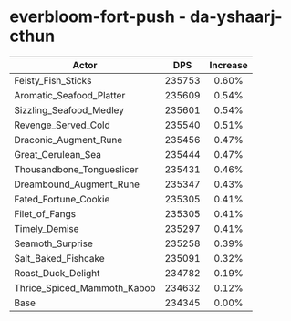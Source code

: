 # everbloom-fort-push - da-yshaarj-cthun
| Actor | DPS | Increase |
|---|:---:|:---:|
|Feisty_Fish_Sticks|235753|0.60%|
|Aromatic_Seafood_Platter|235609|0.54%|
|Sizzling_Seafood_Medley|235601|0.54%|
|Revenge_Served_Cold|235540|0.51%|
|Draconic_Augment_Rune|235456|0.47%|
|Great_Cerulean_Sea|235444|0.47%|
|Thousandbone_Tongueslicer|235431|0.46%|
|Dreambound_Augment_Rune|235347|0.43%|
|Fated_Fortune_Cookie|235305|0.41%|
|Filet_of_Fangs|235305|0.41%|
|Timely_Demise|235297|0.41%|
|Seamoth_Surprise|235258|0.39%|
|Salt_Baked_Fishcake|235091|0.32%|
|Roast_Duck_Delight|234782|0.19%|
|Thrice_Spiced_Mammoth_Kabob|234632|0.12%|
|Base|234345|0.00%|
